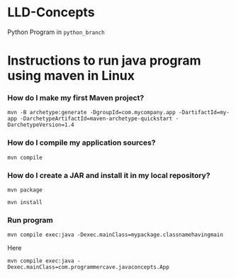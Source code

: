 # LLD-Concepts

Python Program in `python_branch`

# Instructions to run java program using maven in Linux

### How do I make my first Maven project?

`mvn -B archetype:generate -DgroupId=com.mycompany.app -DartifactId=my-app -DarchetypeArtifactId=maven-archetype-quickstart -DarchetypeVersion=1.4`

### How do I compile my application sources?

`mvn compile`

### How do I create a JAR and install it in my local repository?

`mvn package`

`mvn install`

### Run program 

`mvn compile exec:java -Dexec.mainClass=mypackage.classnamehavingmain`

Here

`mvn compile exec:java -Dexec.mainClass=com.programmercave.javaconcepts.App`
